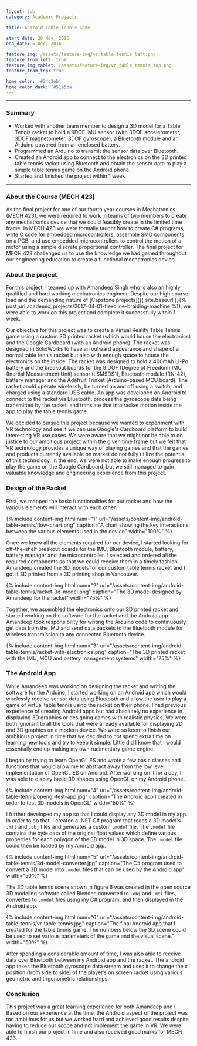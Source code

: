```yaml
---
layout: job
category: Academic Projects

title: Android Table Tennis Game

start_date: 28 Nov, 2016
end_date: 5 Dec, 2016

feature_img: /assets/feature-img/vr_table_tennis_left.png
feature_from_left: true
feature_img_tablet: /assets/feature-img/vr_table_tennis_top.png
feature_from_top: true

home_color: '#24c3eb'
home_color_dark: '#51a5ba'
---
```


***

### Summary
* Worked with another team member to design a 3D model for a Table Tennis racket to hold a 9DOF IMU sensor (with 3DOF accelerometer, 3DOF magnetometer, 3DOF gyroscope), a Bluetooth module and an Arduino powered from an enclosed battery. 
* Programmed an Arduino to transmit the sensor data over Bluetooth.
* Created an Android app to connect to the electronics on the 3D printed table tennis racket using Bluetooth and obtain the sensor data to play a simple table tennis game on the Android phone.
* Started and finished the project within 1 week

***

### About the Course (MECH 423)
As the final project for one of our fourth year courses in Mechatronics (MECH 423), we were required to work in teams of two members to create any mechatronics device that we could feasibly create in the limited time frame. In MECH 423 we were formally taught how to create C# programs, write C code for embedded microcontrollers, assemble SMD components on a PCB, and use embedded microcontrollers to control the motion of a motor using a simple discrete proportional controller. The final project for MECH 423 challenged us to use the knowledge we had gained throughout our engineering education to create a functional mechatronics device.

### About the project
For this project, I teamed up with Amandeep Singh who is also an highly qualified and hard working mechatronics engineer. Despite our high course load and the demanding nature of [Capstone projects]({{ site.baseurl }}{% post_url academic_projects/2017-04-01-flexoline-braiding-machine %}), we were able to work on this project and complete it successfully within 1 week.

Our objective for this project was to create a Virtual Reality Table Tennis game using a custom 3D printed racket (which would house the electronics) and the Google Cardboard (with an Android phone). The racket was designed in SolidWorks to have an outward appearance and shape of a normal table tennis racket but also with enough space to house the electronics on the inside. The racket was designed to hold a 400mAh Li-Po battery and the breakout boards for the 9 DOF (Degree of Freedom) IMU (Inertial Measurement Unit) sensor (LSM9DS1), Bluetooth module (RN-42), battery manager and the Adafruit Trinket (Arduino-based MCU board). The racket could operate wirelessly, be turned on and off using a switch, and charged using a standard USB cable. An app was developed on Android to connect to the racket via Bluetooth, process the gyroscope data being transmitted by the racket, and translate that into racket motion inside the app to play the table tennis game.

We decided to pursue this project because we wanted to experiment with VR technology and see if we can use Google's Cardboard platform to build interesting VR use cases. We were aware that we might not be able to do justice to our ambitious project within the given time frame but we felt that VR technology provides a unique way of playing games and that the games and products currently available on market do not fully utilize the potential of this technology. In the end, we were not able to make enough progress to play the game on the Google Cardboard, but we still managed to gain valuable knowledge and engineering experience from this project.

### Design of the Racket
First, we mapped the basic functionalities for our racket and how the various elements will interact with each other.

{% include content-img.html num="1" url="/assets/content-img/android-table-tennis/flow-chart.png" caption="A chart showing the key interactions between the various elements used in the device" width="100%" %}

Once we knew all the elements required for our device, I started looking for off-the-shelf breakout boards for the IMU, Bluetooth module, battery, battery manager and the microcontroller. I selected and ordered all the required components so that we could receive them in a timely fashion. Amandeep created the 3D models for our custom table tennis racket and I got it 3D printed from a 3D printing shop in Vancouver.

{% include content-img.html num="2" url="/assets/content-img/android-table-tennis/racket-3d-model.png" caption="The 3D model designed by Amandeep for the racket" width="75%" %}

Together, we assembled the electronics onto our 3D printed racket and started working on the software for the racket and the Android app. Amandeep took responsibility for writing the Arduino code to continuously get data from the IMU and send data packets to the Bluetooth module for wireless transmission to any connected Bluetooth device.

{% include content-img.html num="3" url="/assets/content-img/android-table-tennis/racket-with-electronics.png" caption="The 3D printed racket with the IMU, MCU and battery management systems" width="75%" %}

### The Android App
While Amandeep was working on designing the racket and writing the software for the Arduino, I started working on an Android app which would wirelessly receive sensor data using Bluetooth and allow the user to play a game of virtual table tennis using the racket on their phone. I had previous experience of creating Android apps but had absolutely no experience in displaying 3D graphics or designing games with realistic physics. We were both ignorant to all the tools that were already available for displaying 2D and 3D graphics on a modern device. We were so keen to finish our ambitious project in time that we decided to not spend extra time on learning new tools and try to keep it simple. Little did I know that I would essentially end up making my own rudimentary game engine.

I began by trying to learn OpenGL ES and wrote a few basic classes and functions that would allow me to abstract away from the low level implementation of OpenGL ES on Android. After working on it for a day, I was able to display basic 3D shapes using OpenGL on my Android phone.

{% include content-img.html num="4" url="/assets/content-img/android-table-tennis/opengl-test-app.jpg" caption="The Android app I created in order to test 3D models in OpenGL" width="50%" %}

I further developed my app so that I could display any 3D model in my app. In order to do that, I created a .NET C# program that reads a 3D model's `.mtl` and `.obj` files and generates a custom `.model` file. The `.model` file contains the byte data of the original float values which define various properties for each polygon of the 3D model in 3D space. The `.model` file could then be loaded by my Android app. 

{% include content-img.html num="5" url="/assets/content-img/android-table-tennis/3d-model-converter.jpg" caption="The C# program used to convert a 3D model into `.model` files that can be used by the Android app" width="50%" %}

The 3D table tennis scene shown in figure 6 was created in the open source 3D modeling software called Blender, converted to `.obj` and `.mtl` files, converted to `.model` files using my C# program, and then displayed in the Android app.

{% include content-img.html num="6" url="/assets/content-img/android-table-tennis/vr-table-tennis.jpg" caption="The final Android app that I created for the table tennis game. The numbers below the 3D scene could be used to set various parameters of the game and the visual scene." width="50%" %}

After spending a considerable amount of time, I was also able to receive data over Bluetooth between my Android app and the racket. The android app takes the Bluetooth gyroscope data stream and uses it to change the x position (from side to side) of the player’s on screen racket using various geometric and trigonometric relationships.

### Conclusion
This project was a great learning experience for both Amandeep and I. Based on our experience at the time, the Android aspect of the project was too ambitious for us but we worked hard and achieved good results despite having to reduce our scope and not implement the game in VR. We were able to finish our project in time and also received good marks for MECH 423.
